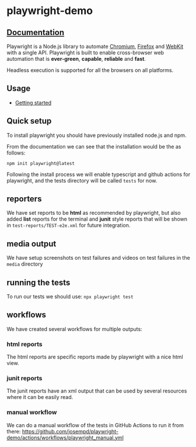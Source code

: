 # playwright-demo

## [Documentation](https://playwright.dev)

Playwright is a Node.js library to automate [Chromium](https://www.chromium.org/Home), [Firefox](https://www.mozilla.org/en-US/firefox/new/) and [WebKit](https://webkit.org/) with a single API. Playwright is built to enable cross-browser web automation that is **ever-green**, **capable**, **reliable** and **fast**.

Headless execution is supported for all the browsers on all platforms.

## Usage

- [Getting started](https://playwright.dev/docs/intro)

## Quick setup

To install playwright you should have previously installed node.js and npm.

From the documentation we can see that the installation would be the as follows:

`npm init playwright@latest`

Following the install process we will enable typescript and github actions for playwright, and the tests directory will be called ``tests`` for now.

## reporters

We have set reports to be **html** as recommended by playwright, but also added **list** reports for the terminal and **junit** style reports that will be shown in `test-reports/TEST-e2e.xml` for future integration.

## media output

We have setup screenshots on test failures and videos on test failures in the `media` directory

## running the tests

To run our tests we should use: `npx playwright test`

## workflows

We have created several workflows for multiple outputs:

### html reports

The html reports are specific reports made by playwright with a nice html view.

### junit reports

The junit reports have an xml output that can be used by several resources where it can be easily read.

### manual workflow

We can do a manual workflow of the tests in GitHub Actions to run it from there: https://github.com/josempd/playwright-demo/actions/workflows/playwright_manual.yml

